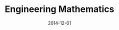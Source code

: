 ---
title: "Engineering Mathematics"
collection: teaching
type: "Undergraduate course"
permalink: /teaching/2014-spring-teaching-1
venue: "K.N.T University of Technology, Engineering Department"
date: 2014-12-01
location: "Tehran, Iran"
---